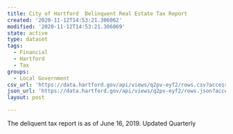 ```yaml
---
title: City of Hartford  Delinquent Real Estate Tax Report
created: '2020-11-12T14:53:21.306062'
modified: '2020-11-12T14:53:21.306069'
state: active
type: dataset
tags:
  - Financial
  - Hartford
  - Tax
groups:
  - Local Government
csv_url: 'https://data.hartford.gov/api/views/q2pv-eyf2/rows.csv?accessType=DOWNLOAD'
json_url: 'https://data.hartford.gov/api/views/q2pv-eyf2/rows.json?accessType=DOWNLOAD'
layout: post

---
```

The deliquent tax report is as of June 16, 2019.  Updated Quarterly
